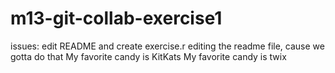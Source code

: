 # m13-git-collab-exercise1
issues: edit README  and create exercise.r
editing the readme file, cause we gotta do that
My favorite candy is KitKats
My favorite candy is twix
